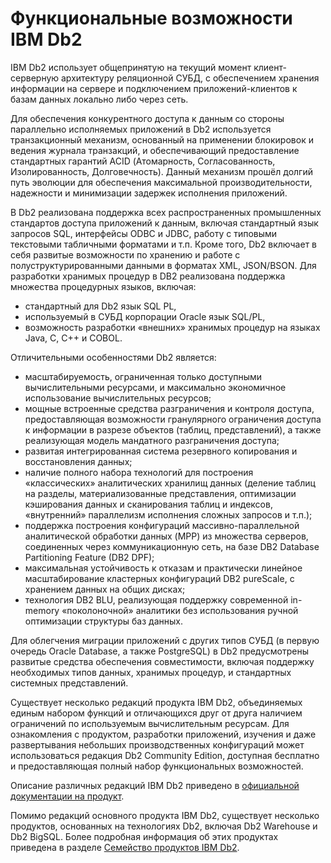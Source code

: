 # Функциональные возможности IBM Db2

IBM Db2 использует общепринятую на текущий момент клиент-серверную архитектуру реляционной СУБД,
с обеспечением хранения информации на сервере и подключением приложений-клиентов к базам данных
локально либо через сеть.

Для обеспечения конкурентного доступа к данным со стороны параллельно исполняемых приложений в Db2
используется транзакционный механизм, основанный на применении блокировок и ведения журнала транзакций,
и обеспечивающий предоставление стандартных гарантий ACID (Атомарность, Согласованность, Изолированность,
Долговечность). Данный механизм прошёл долгий путь эволюции для обеспечения максимальной
производительности, надежности и минимизации задержек исполнения приложений.

В Db2 реализована поддержка всех распространенных промышленных стандартов доступа приложений к данным,
включая стандартный язык запросов SQL, интерфейсы ODBC и JDBC, работу с типовыми текстовыми
табличными форматами и т.п. Кроме того, Db2 включает в себя развитые возможности по хранению
и работе с полуструктурированными данными в форматах XML, JSON/BSON. Для разработки хранимых процедур
в DB2 реализована поддержка множества процедурных языков, включая:
* стандартный для Db2 язык SQL PL,
* используемый в СУБД корпорации Oracle язык SQL/PL,
* возможность разработки «внешних» хранимых процедур на языках Java, C, C++ и COBOL.

Отличительными особенностями Db2 является:
* масштабируемость, ограниченная только доступными вычислительными ресурсами, и максимально
  экономичное использование вычислительных ресурсов;
* мощные встроенные средства разграничения и контроля доступа, предоставляющая возможности гранулярного
  ограничения доступа к информации в разрезе объектов (таблиц, представлений), а также реализующая модель
  мандатного разграничения доступа;
* развитая интегрированная система резервного копирования и восстановления данных;
* наличие полного набора технологий для построения «классических» аналитических хранилищ данных
  (деление таблиц на разделы, материализованные представления, оптимизации кэширования данных и
  сканирования таблиц и индексов, «внутренний» параллелизм исполнения сложных запросов и т.п.);
* поддержка построения конфигураций массивно-параллельной аналитической обработки данных (MPP)
  из множества серверов, соединенных через коммуникационную сеть, на базе DB2 Database Partitioning
  Feature (DB2 DPF);
* максимальная устойчивость к отказам и практически линейное масштабирование кластерных
  конфигураций DB2 pureScale, с хранением данных на общих дисках;
* технология DB2 BLU, реализующая поддержку современной in-memory «поколоночной» аналитики
  без использования ручной оптимизации структуры баз данных.

Для облегчения миграции приложений с других типов СУБД (в первую очередь Oracle Database,
а также PostgreSQL) в Db2 предусмотрены развитые средства обеспечения совместимости, включая
поддержку необходимых типов данных, хранимых процедур, и стандартных системных представлений.

Существует несколько редакций продукта IBM Db2, объединяемых единым набором функций
и отличающихся друг от друга наличием ограничений по используемым вычислительным ресурсам.
Для ознакомления с продуктом, разработки приложений, изучения и даже развертывания небольших
производственных конфигураций может использоваться редакция Db2 Community Edition,
доступная бесплатно и предоставляющая полный набор функциональных возможностей.

Описание различных редакций IBM Db2 приведено в
[официальной документации на продукт](https://www.ibm.com/support/knowledgecenter/SSEPGG_11.5.0/com.ibm.db2.luw.licensing.doc/doc/c0058536.html).

Помимо редакций основного продукта IBM Db2, существует несколько продуктов, основанных
на технологиях Db2, включая Db2 Warehouse и Db2 BigSQL. Более подробная информация
об этих продуктах приведена в разделе [Семейство продуктов IBM Db2](Db2ProductFamily).
